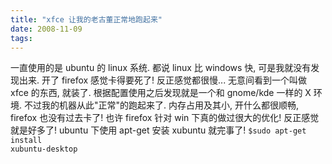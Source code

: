 ```yaml
---
title: "xfce 让我的老古董正常地跑起来"
date: 2008-11-09
tags:
---
```


一直使用的是 ubuntu 的 linux 系统. 都说 linux 比 windows 快, 可是我就没有发现出来. 开了 firefox 感觉卡得要死了! 反正感觉都很慢... 无意间看到一个叫做 xfce 的东西, 就装了. 根据配置使用之后发现就是一个和 gnome/kde 一样的 X 环境. 不过我的机器从此"正常"的跑起来了. 内存占用及其小, 开什么都很顺畅, firefox 也没有过去卡了! 也许 firefox 针对 win 下真的做过很大的优化! 反正感觉就是好多了!
ubuntu 下使用 apt-get 安装 xubuntu 就完事了!
<code>$sudo apt-get install xubuntu-desktop</code>
